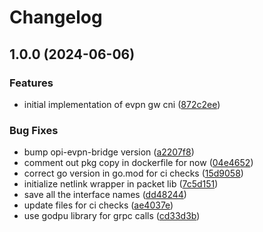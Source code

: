 # Changelog

## 1.0.0 (2024-06-06)


### Features

* initial implementation of evpn gw cni ([872c2ee](https://github.com/opiproject/opi-gateway-evpn-cni/commit/872c2eea37cc4921dfe3e918100f6edcbddaa14c))


### Bug Fixes

* bump opi-evpn-bridge version ([a2207f8](https://github.com/opiproject/opi-gateway-evpn-cni/commit/a2207f8230bec1495e7a044daf43e2649e2cc568))
* comment out pkg copy in dockerfile for now ([04e4652](https://github.com/opiproject/opi-gateway-evpn-cni/commit/04e46525353d690282c32188cf5a4a061d574e8c))
* correct go version in go.mod for ci checks ([15d9058](https://github.com/opiproject/opi-gateway-evpn-cni/commit/15d9058f88be1e71f8eb9a51a9ec7d0de0e341ff))
* initialize netlink wrapper in packet lib ([7c5d151](https://github.com/opiproject/opi-gateway-evpn-cni/commit/7c5d151841a49b2bd5a3ddaf7dccc0033a88df2d))
* save all the interface names ([dd48244](https://github.com/opiproject/opi-gateway-evpn-cni/commit/dd48244097cb49da70f40ced119ff4e9b6e48e88))
* update files for ci checks ([ae4037e](https://github.com/opiproject/opi-gateway-evpn-cni/commit/ae4037e00f79af3d7afb94fbbae8d89fc8db0157))
* use godpu library for grpc calls ([cd33d3b](https://github.com/opiproject/opi-gateway-evpn-cni/commit/cd33d3b78d0708739c8f024feafcb1db3c0d8e84))
